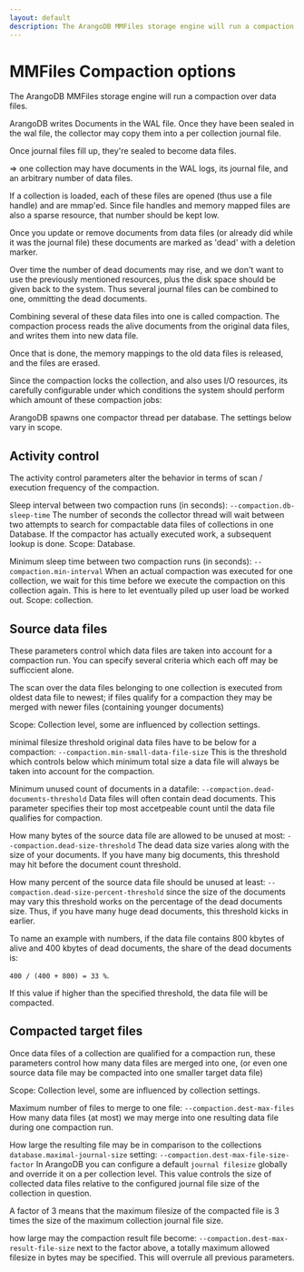 ```yaml
---
layout: default
description: The ArangoDB MMFiles storage engine will run a compaction over data files
---
```

MMFiles Compaction options
==========================

The ArangoDB MMFiles storage engine will run a compaction over data files.

ArangoDB writes Documents in the WAL file. Once they have been sealed in the wal file,
the collector may copy them into a per collection journal file. 

Once journal files fill up, they're sealed to become data files.

=> one collection may have documents in the WAL logs, its journal file, and an arbitrary 
number of data files.

If a collection is loaded, each of these files are opened (thus use a file handle) and 
are mmap'ed. Since file handles and memory mapped files are also a sparse resource, 
that number should be kept low.

Once you update or remove documents from data files (or already did while it was the journal file)
these documents are marked as 'dead' with a deletion marker.

Over time the number of dead documents may rise, and we don't want to use the previously mentioned
resources, plus the disk space should be given back to the system.
Thus several journal files can be combined to one, ommitting the dead documents.

Combining several of these data files into one is called compaction. The compaction process reads
the alive documents from the original data files, and writes them into new data file.

Once that is done, the memory mappings to the old data files is released, and the files are erased.

Since the compaction locks the collection, and also uses I/O resources, its carefully configurable
under which conditions the system should perform which amount of these compaction jobs:

ArangoDB spawns one compactor thread per database. The settings below vary in scope. 


Activity control
----------------

The activity control parameters alter the behavior in terms of scan / execution frequency
of the compaction.

Sleep interval between two compaction runs (in seconds):
`--compaction.db-sleep-time`
The number of seconds the collector thread will wait between two attempts to search for 
compactable data files of collections in one Database. If the compactor has actually executed work,
a subsequent lookup is done. Scope: Database.

Minimum sleep time between two compaction runs (in seconds):
`--compaction.min-interval`
When an actual compaction was executed for one collection, we wait for this time
before we execute the compaction on this collection again.
This is here to let eventually piled up user load be worked out. Scope: collection.


Source data files
-----------------

These parameters control which data files are taken into account for a compaction run.
You can specify several criteria which each off may be sufficcient alone.

The scan over the data files belonging to one collection is executed from oldest
data file to newest; if files qualify for a compaction they may be merged with newer files
(containing younger documents)

Scope: Collection level, some are influenced by collection settings.

minimal filesize threshold original data files have to be below for a compaction:
`--compaction.min-small-data-file-size`
This is the threshold which controls below which minimum total size a data file
will always be taken into account for the compaction.

Minimum unused count of documents in a datafile:
`--compaction.dead-documents-threshold`
Data files will often contain dead documents. This parameter specifies their
top most accetpeable count until the data file qualifies for compaction.

How many bytes of the source data file are allowed to be unused at most:
`--compaction.dead-size-threshold`
The dead data size varies along with the size of your documents.
If you have many big documents, this threshold may hit before the document count threshold.

How many percent of the source data file should be unused at least:
`--compaction.dead-size-percent-threshold`
since the size of the documents may vary this threshold works on the 
percentage of the dead documents size. Thus, if you have many huge
dead documents, this threshold kicks in earlier. 

To name an example with numbers, if the data file contains 800 kbytes of alive
and 400 kbytes of dead documents, the share of the dead documents is:

`400 / (400 + 800) = 33 %`.

If this value if higher than the specified threshold, the data file will be compacted.


Compacted target files
----------------------

Once data files of a collection are qualified for a compaction run, these parameters control 
how many data files are merged into one, (or even one source data file may be compacted into
one smaller target data file)

Scope: Collection level, some are influenced by collection settings.

Maximum number of files to merge to one file:
`--compaction.dest-max-files`
How many data files (at most) we may merge into one resulting data file during one compaction run.

How large the resulting file may be in comparison to the collections `database.maximal-journal-size` setting:
`--compaction.dest-max-file-size-factor`
In ArangoDB you can configure a default `journal filesize` globally and override it on a per collection level.
This value controls the size of collected data files relative to the configured journal file size of the collection in question.

A factor of 3 means that the maximum filesize of the compacted file is
3 times the size of the maximum collection journal file size.

how large may the compaction result file become:
`--compaction.dest-max-result-file-size`
next to the factor above, a totally maximum allowed filesize in bytes may be specified.
This will overrule all previous parameters. 


